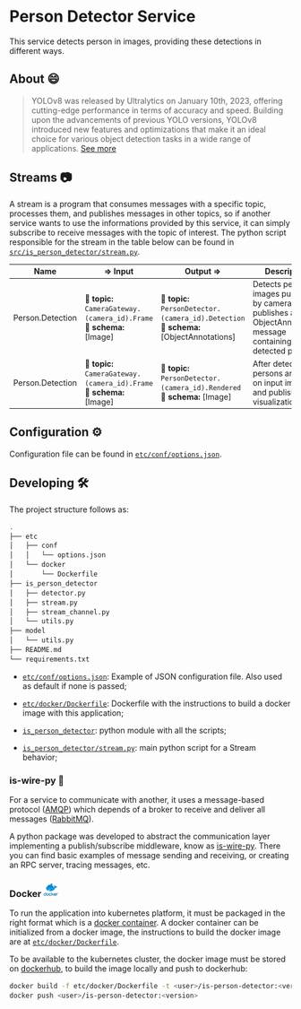 # Person Detector Service

This service detects person in images, providing these detections in different ways.

## About :smile:

> YOLOv8 was released by Ultralytics on January 10th, 2023, offering cutting-edge performance in terms of accuracy and speed. Building upon the advancements of previous YOLO versions, YOLOv8 introduced new features and optimizations that make it an ideal choice for various object detection tasks in a wide range of applications. [See more](https://docs.ultralytics.com/models/yolov8/)


## Streams :camera:

A stream is a program that consumes messages with a specific topic, processes them, and publishes messages in other topics, so if another service wants to use the informations provided by this service, it can simply subscribe to receive messages with the topic of interest. The python script responsible for the stream in the table below can be found in [`src/is_person_detector/stream.py`](https://github.com/JoabFelippx/is-person-detector/blob/main/is_person_detector/stream.py).

| Name | ⇒ Input | Output  ⇒ | Description |
| ---- | ------- | --------- | ----------- |
| Person.Detection | :incoming_envelope: **topic:** `CameraGateway.(camera_id).Frame` <br> :gem: **schema:** [Image] | :incoming_envelope: **topic:**  `PersonDetector.(camera_id).Detection` <br> :gem: **schema:** [ObjectAnnotations] | Detects person on images published by cameras and publishes an ObjectAnnotations message containing all the detected persons. |
| Person.Detection | :incoming_envelope: **topic:** `CameraGateway.(camera_id).Frame` <br> :gem: **schema:** [Image]| :incoming_envelope: **topic:** `PersonDetector.(camera_id).Rendered` <br> :gem: **schema:** [Image]| After detection, persons are drew on input image and published for visualization.|

## Configuration :gear:

Configuration file can be found in [`etc/conf/options.json`](https://github.com/JoabFelippx/is-person-detector/blob/main/etc/conf/options.json).

## Developing :hammer_and_wrench:

The project structure follows as:

```bash
.
├── etc
│   ├── conf
│   │   └── options.json
│   └── docker
│       └── Dockerfile
├── is_person_detector
│   ├── detector.py
│   ├── stream.py
│   ├── stream_channel.py
│   └── utils.py
├── model
│   └── utils.py
├── README.md
└── requirements.txt
```

* [`etc/conf/options.json`](https://github.com/JoabFelippx/is-person-detector/blob/main/etc/conf/options.json): Example of JSON configuration file. Also used as default if none is passed;

* [`etc/docker/Dockerfile`](https://github.com/JoabFelippx/is-person-detector/blob/main/etc/docker/Dockerfile): Dockerfile with the instructions to build a docker image with this application;

* [`is_person_detector`](https://github.com/JoabFelippx/is-person-detector/tree/main/is_person_detector): python module with all the scripts;

* [`is_person_detector/stream.py`](https://github.com/JoabFelippx/is-person-detector/blob/main/is_person_detector/stream.py): main python script for a Stream behavior;

### is-wire-py :incoming_envelope:

For a service to communicate with another, it uses a message-based protocol ([AMQP](https://github.com/celery/py-amqp)) which depends of a broker to receive and deliver all messages ([RabbitMQ](https://www.rabbitmq.com/)).

A python package was developed to abstract the communication layer implementing a publish/subscribe middleware, know as [is-wire-py](https://github.com/labvisio/is-wire-py). There you can find basic examples of message sending and receiving, or creating an RPC server, tracing messages, etc.

### Docker <img alt="docker" width="26px" src="https://raw.githubusercontent.com/github/explore/80688e429a7d4ef2fca1e82350fe8e3517d3494d/topics/docker/docker.png" />

To run the application into kubernetes platform, it must be packaged in the right format which is a [docker container](https://www.docker.com/resources/what-container). A docker container can be initialized from a docker image, the instructions to build the docker image are at [`etc/docker/Dockerfile`](https://github.com/JoabFelippx/is-person-detector/blob/main/etc/docker/Dockerfile).

To be available to the kubernetes cluster, the docker image must be stored on [dockerhub](https://hub.docker.com/), to build the image locally and push to dockerhub:

```bash
docker build -f etc/docker/Dockerfile -t <user>/is-person-detector:<version> .
docker push <user>/is-person-detector:<version>
```
